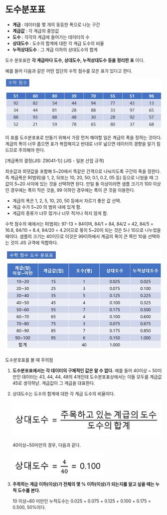 # 도수분포표

- **계급** : 데이터를 몇 개의 동등한 폭으로 나눈 구간
- **계급값** : 각 계급의 중앙값
- **도수** : 각각의 계급에 들어가는 데이터의 수
- **상대도수** : 도수의 합계에 대한 각 계급 도수의 비율
- **누적상대도수** : 그 계급 이하의 상대도수의 합계



도수 분포표란 **각 계급마다 도수, 상대도수, 누적상대도수 등을 정리한 표** 이다. 



예를 들어 다음과 같은 어떤 집단의 수학 점수를 모은 표가 있다고 한다.

![](./Figure/Frequency_Table1.JPG)



이 표를 도수분포표로 만들기 위해서 가장 먼저 해야할 일은 계급의 폭을 정하는 것이다. 계급의 폭이 너무 좁으면 표가 복잡해지고 반대로 너무 넓으면 데이터의 경향을 알기 힘드므로 주의해야 한다.



[계급폭의 결정(JIS: Z9041-1)] (JIS - 일본 산업 규격)

최솟값과 최댓값을 포함해 5~20에서 똑같은 간격으로 나눠지도록 구간의 폭을 정한다. 즉 계급폭은 R(범위)을 1, 2, 5(또는 10, 20, 50; 0.1, 0.2, 05 등) 등으로 나눴을 때 그 값이 5~20 사이에 있는 것을 선택하면 된다. 만일 둘 이상이라면 샘플 크기가 100 이상인 경우에는 폭이 작은 것을, 99 이하인 경우에는 폭이 큰 것을 이용한다.

- 계급의 폭은 1, 2, 5, 10, 20, 50 등에서 자르기 좋은 값 선택.
- 계급 수가 5~20 의 범위 내에 있게 함.
- 계급의 종류가 너무 많거나 너무 적거나 하지 않게 함.

수학 점수의 예에서는 R(범위): 97-13 = 84이며, 84/1 = 84, 84/2 = 42, 84/5 = 16.8, 84/10 = 8.4, 84/20 = 4.2이므로 몫이 5~20이 되는 것은 5나 10으로 나누었을 때이다. 샘플의 크기는 40이므로 이것은 99이하에서 계급의 폭이 큰 쪽인 10을 선택하는 것이 JIS 규격에 적합하다.



![](./Figure/Frequency_Table2.JPG)



도수분포표를 볼 때 주의점

1. **도수분포표에서는 각 데이터의 구체적인 값은 알 수 없다.** 예를 들어 40이상 ~ 50미만인 데이터는 43, 44, 44, 48의 4개인데 도수분포표상에서는 이들 모두를 계급값 45로 생각하낟. 계급값이 그 계급을 대표한다.

2. 상대도수는 도수의 합계에 대한 각 계급 도수의 비율이다.

   ![](./Figure/Frequency_Table3.JPG)

   40이상~50미만의 경우, 다음과 같다.

   ![](./Figure/Frequency_Table4.JPG)

3. **주목하는 계급 이하(이상)가 전체의 몇 % 이하(이상)가 되는지를 알고 싶을 때는 누적 도수를 본다.** 

   10 이상~60 미만인 누적도수는 0.025 + 0.075 + 0.125 + 0.100 + 0.175 = 0.500, 50%이다. 